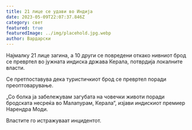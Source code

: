 ```yaml
---
title: 21 лице се удави во Индија
date: 2023-05-09T22:07:37.846Z
category: свет
featured: true
featuredImage: ../img/placehold.jpg.webp
author: Вардарски
---
```


Најмалку 21 лице загина, а 10 други се повредени откако нивниот брод се превртел во јужната индиска држава Керала, потврдија локалните власти.

Се претпоставува дека туристичкиот брод се превртел поради преоптоварување.

„Со болка ја забележувам загубата на човечки животи поради бродската несреќа во Малапурам, Керала“, изјави индискиот премиер Нарендра Моди.

Властите го истражуваат инцидентот.
